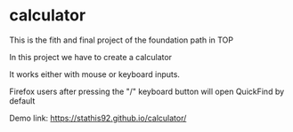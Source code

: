 # calculator
This is the fith and final project of the foundation path in TOP

In this project we have to create a calculator

It works either with mouse or keyboard inputs.

Firefox users after pressing the "/" keyboard button will open QuickFind by default 

Demo link:
https://stathis92.github.io/calculator/